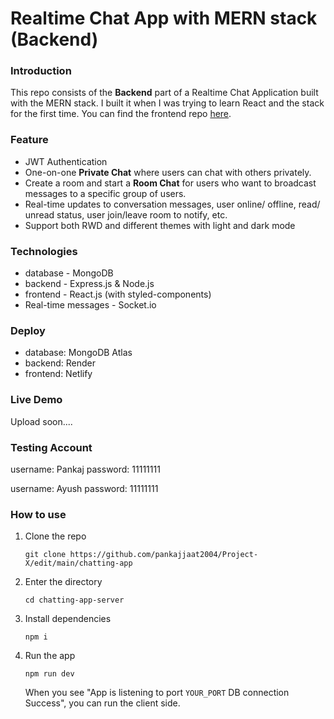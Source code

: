 # Realtime Chat App with MERN stack (Backend)

### Introduction
This repo consists of the **Backend** part of a Realtime Chat Application built with the MERN stack. I built it when I was trying to learn React and the stack for the first time.
You can find the frontend repo [here](https://github.com/pankajjaat2004/Project-X/chatting-app-client).

### Feature
- JWT Authentication
- One-on-one **Private Chat** where users can chat with others privately.
- Create a room and start a **Room Chat** for users who want to broadcast messages to a specific group of users.
- Real-time updates to conversation messages, user online/ offline, read/ unread status, user join/leave room to notify, etc.
- Support both RWD and different themes with light and dark mode

### Technologies
- database - MongoDB
- backend - Express.js & Node.js
- frontend - React.js (with styled-components)
- Real-time messages - Socket.io

### Deploy
- database: MongoDB Atlas
- backend: Render
- frontend: Netlify

### Live Demo

Upload soon....

### Testing Account
username: Pankaj
password: 11111111

username: Ayush 
password: 11111111  

### How to use
1. Clone the repo
    ```
    git clone https://github.com/pankajjaat2004/Project-X/edit/main/chatting-app
    ```
2. Enter the directory
    ```
    cd chatting-app-server
    ```
3. Install dependencies
    ```
    npm i 
    ```

4. Run the app   
    ```
    npm run dev
    ```
    When you see "App is listening to port `YOUR_PORT` DB connection Success", you can run the client side.
